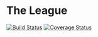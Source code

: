 # The League
[![Build Status](https://travis-ci.org/dabboxking/quote-api.svg?branch=master)](https://travis-ci.org/dabboxking/quote-api) [![Coverage Status](https://coveralls.io/repos/github/dabboxking/quote-api/badge.svg?branch=master)](https://coveralls.io/github/dabboxking/quote-api?branch=master)
